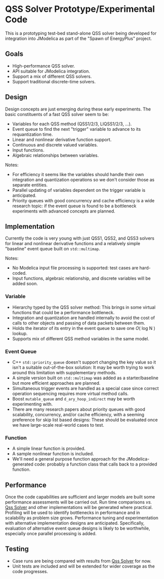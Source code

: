 # QSS Solver Prototype/Experimental Code

This is a prototyping test-bed stand-alone QSS solver being developed for integration into JModelica as part of the "Spawn of EnergyPlus" project.

## Goals

* High-performance QSS solver.
* API suitable for JModelica integration.
* Support a mix of different QSS solvers.
* Support traditional discrete-time solvers.

## Design

Design concepts are just emerging during these early experiments.
The basic constituents of a fast QSS solver seem to be:
* Variables for each QSS method (QSS1/2/3, LIQSS1/2/3, ...).
* Event queue to find the next "trigger" variable to advance to its requantization time.
* Linear and nonlinear derivative function support.
* Continuous and discrete valued variables.
* Input functions.
* Algebraic relationships between variables.

Notes:
* For efficiency it seems like the variables should handle their own integration and quantization operations so we don't consider those as separate entities.
* Parallel updating of variables dependent on the trigger variable is anticipated.
* Priority queues with good concurrency and cache efficiency is a wide research topic: if the event queue is found to be a bottleneck experiments with advanced concepts are planned.

## Implementation

Currently the code is very young with just QSS1, QSS2, and QSS3 solvers for linear and nonlinear derivative functions and a relatively simple "baseline" event queue built on `std::multimap`.

Notes:
* No Modelica input file processing is supported: test cases are hard-coded.
* Input functions, algebraic relationship, and discrete variables will be added soon.

### Variable

* Hierarchy typed by the QSS solver method: This brings in some virtual functions that could be a performance bottleneck.
* Integration and quantization are handled internally to avoid the cost of calls to other objects and passing of data packets between them.
* Holds the iterator of its entry in the event queue to save one _O_( log N ) lookup.
* Supports mix of different QSS method variables in the same model.

### Event Queue

* C++ `std::priority_queue` doesn't support changing the key value so it isn't a suitable out-of-the-box solution: It may be worth trying to work around this limitation with supplementary methods.
* A simple version built on `std::multimap` was added as a starter/baseline but more efficient approaches are planned.
* Simultaneous trigger events are handled as a special case since correct operation sequencing requires more virtual method calls.
* Boost `mutable_queue` and `d_ary_hoop_indirect` may be worth experimenting with.
* There are many research papers about priority queues with good scalability, concurrency, and/or cache efficiency, with a seeming preference for skip list based designs: These should be evaluated once we have large-scale real-world cases to test.

### Function

* A simple linear function is provided.
* A sample nonlinear function is included.
* We'll need a general purpose function approach for the JModelica-generated code: probably a function class that calls back to a provided function.

## Performance

Once the code capabilities are sufficient and larger models are built some performance assessments will be carried out.
Run time comparisons _vs._ [Qss Solver](https://sourceforge.net/projects/qssengine/) and other implementations will be generated where practical.
Profiling will be used to identify bottlenecks in performance and in scalability as problem size grows.
Performance tuning and experimentation with alternative implementation designs are anticipated.
Specifically, evaluation of alternative event queue designs is likely to be worthwhile, especially once parallel processing is added.

## Testing

* Case runs are being compared with results from [Qss Solver](https://sourceforge.net/projects/qssengine/) for now.
* Unit tests are included and will be extended for wider coverage as the code progresses.